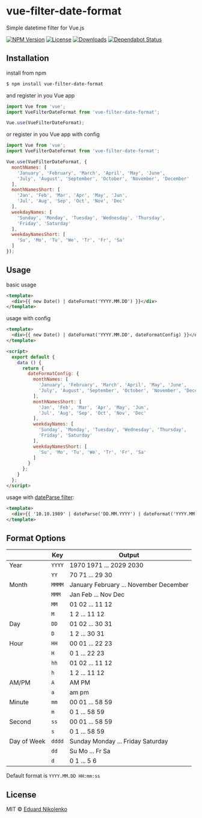 # vue-filter-date-format
Simple datetime filter for Vue.js

[![NPM Version](https://img.shields.io/npm/v/vue-filter-date-format.svg)](https://www.npmjs.com/package/vue-filter-date-format)
[![License](https://img.shields.io/npm/l/vue-filter-date-format.svg)](/LICENSE)
[![Downloads](https://img.shields.io/npm/dm/vue-filter-date-format.svg)](https://npmcharts.com/compare/vue-filter-date-format?minimal=true)
[![Dependabot Status](https://api.dependabot.com/badges/status?host=github&repo=eduardnikolenko/vue-filter-date-format)](https://dependabot.com)

## Installation

install from npm
```bash
$ npm install vue-filter-date-format
```
and register in you Vue app
```js
import Vue from 'vue';
import VueFilterDateFormat from 'vue-filter-date-format';

Vue.use(VueFilterDateFormat);
```
or register in you Vue app with config
```js
import Vue from 'vue';
import VueFilterDateFormat from 'vue-filter-date-format';

Vue.use(VueFilterDateFormat, {
  monthNames: [
    'January', 'February', 'March', 'April', 'May', 'June',
    'July', 'August', 'September', 'October', 'November', 'December'
  ],
  monthNamesShort: [
    'Jan', 'Feb', 'Mar', 'Apr', 'May', 'Jun',
    'Jul', 'Aug', 'Sep', 'Oct', 'Nov', 'Dec'
  ],
  weekdayNames: [
    'Sunday', 'Monday', 'Tuesday', 'Wednesday', 'Thursday',
    'Friday', 'Saturday'
  ],
  weekdayNamesShort: [
    'Su', 'Mo', 'Tu', 'We', 'Tr', 'Fr', 'Sa'
  ]
});
```

## Usage

basic usage
```html
<template>
  <div>{{ new Date() | dateFormat('YYYY.MM.DD') }}</div>
</template>
```

usage with config
```html
<template>
  <div>{{ new Date() | dateFormat('YYYY.MM.DD', dateFormatConfig) }}</div>
</template>

<script>
  export default {
    data () {
      return {
        dateFormatConfig: {
          monthNames: [
            'January', 'February', 'March', 'April', 'May', 'June',
            'July', 'August', 'September', 'October', 'November', 'December'
          ],
          monthNamesShort: [
            'Jan', 'Feb', 'Mar', 'Apr', 'May', 'Jun',
            'Jul', 'Aug', 'Sep', 'Oct', 'Nov', 'Dec'
          ],
          weekdayNames: [
            'Sunday', 'Monday', 'Tuesday', 'Wednesday', 'Thursday',
            'Friday', 'Saturday'
          ],
          weekdayNamesShort: [
            'Su', 'Mo', 'Tu', 'We', 'Tr', 'Fr', 'Sa'
          ]
        }
      };
    }
  };
</script>
```

usage with [dateParse filter](https://github.com/eduardnikolenko/vue-filter-date-parse):
```html
<template>
  <div>{{ '10.10.1989' | dateParse('DD.MM.YYYY') | dateFormat('YYYY.MM.DD') }}</div>
</template>
```

## Format Options

|             | Key    | Output                                 |
| ----------- | ------ | -------------------------------------- |
| Year        | `YYYY` | 1970 1971 ... 2029 2030                |
|             | `YY`   | 70 71 ... 29 30                        |
| Month       | `MMMM` | January February ... November December |
|             | `MMM`  | Jan Feb ... Nov Dec                    |
|             | `MM`   | 01 02 ... 11 12                        |
|             | `M`    | 1 2 ... 11 12                          |
| Day         | `DD`   | 01 02 ... 30 31                        |
|             | `D`    | 1 2 ... 30 31                          |
| Hour        | `HH`   | 00 01 ... 22 23                        |
|             | `H`    | 0 1 ... 22 23                          |
|             | `hh`   | 01 02 ... 11 12                        |
|             | `h`    | 1 2 ... 11 12                          |
| AM/PM       | `A`    | AM PM                                  |
|             | `a`    | am pm                                  |
| Minute      | `mm`   | 00 01 ... 58 59                        |
|             | `m`    | 0 1 ... 58 59                          |
| Second      | `ss`   | 00 01 ... 58 59                        |
|             | `s`    | 0 1 ... 58 59                          |
| Day of Week | `dddd` | Sunday Monday ... Friday Saturday      |
|             | `dd`   | Su Mo ... Fr Sa                        |
|             | `d`    | 0 1 ... 5 6                          

Default format is `YYYY.MM.DD HH:mm:ss`

## License

MIT © [Eduard Nikolenko](https://github.com/eduardnikolenko)

